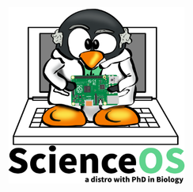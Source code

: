 <p align="center"><img width="356" height="356" src="https://raw.githubusercontent.com/ScienceOS/scienceos.github.io/master/misc/scienceos-logo.png"></p>
